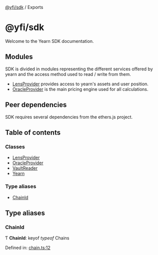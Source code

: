 [@yfi/sdk](README.md) / Exports

# @yfi/sdk

Welcome to the Yearn SDK documentation.

## Modules

SDK is divided in modules representing the different services offered by
yearn and the access method used to read / write from them.

- [LensProvider](classes/lensprovider.md) provides access to yearn's assets and user position.
- [OracleProvider](classes/oracleprovider.md) is the main pricing engine used for all calculations.

## Peer dependencies

SDK requires several dependencies from the ethers.js project.

## Table of contents

### Classes

- [LensProvider](classes/lensprovider.md)
- [OracleProvider](classes/oracleprovider.md)
- [VaultReader](classes/vaultreader.md)
- [Yearn](classes/yearn.md)

### Type aliases

- [ChainId](modules.md#chainid)

## Type aliases

### ChainId

Ƭ **ChainId**: keyof *typeof* Chains

Defined in: [chain.ts:12](https://github.com/yearn/yearn-sdk/blob/922cc91/src/chain.ts#L12)
